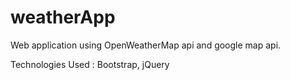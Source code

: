 # weatherApp

Web application using OpenWeatherMap api and google map api.

Technologies Used :  Bootstrap, jQuery
